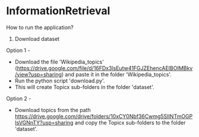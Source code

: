 # InformationRetrieval

How to run the application?

1. Download dataset

Option 1 - 
- Download the file 'Wikipedia_topics' (https://drive.google.com/file/d/16FDx3lsEutw41FGJZEhencAEIBOIMBkv/view?usp=sharing) and paste it in the folder 'Wikipedia_topics'.
- Run the python script 'download.py'.
- This will create Topicx sub-folders in the folder 'dataset'.

Option 2 - 
- Download topics from the path https://drive.google.com/drive/folders/10xCY0Nbf36Cwmg5SIINTmOGPIsVGNnTY?usp=sharing and copy the Topicx sub-folders to the folder 'dataset'.
